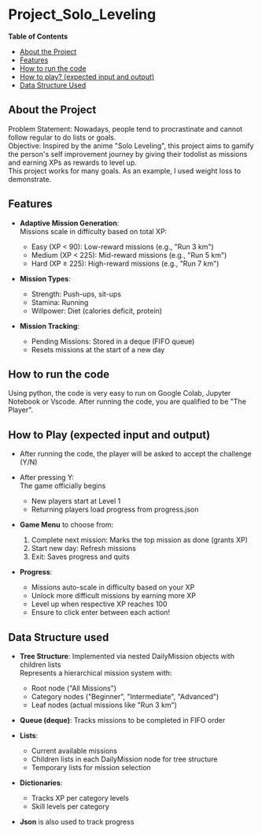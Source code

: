 # Project_Solo_Leveling

**Table of Contents**
- [About the Project](#about-the-project)
- [Features](#features)
- [How to run the code](#how-to-run-the-code)
- [How to play? (expected input and output)](#how-to-play-expected-input-and-output)
- [Data Structure Used](#data-structure-used)

## About the Project
Problem Statement: Nowadays, people tend to procrastinate and cannot follow regular to do lists or goals.  
Objective: Inspired by the anime "Solo Leveling", this project aims to gamify the person's self improvement journey by giving their todolist as missions and earning XPs as rewards to level up.  
This project works for many goals. As an example, I used weight loss to demonstrate.

## Features
- **Adaptive Mission Generation**:  
  Missions scale in difficulty based on total XP:  
  - Easy (XP < 90): Low-reward missions (e.g., "Run 3 km")  
  - Medium (XP < 225): Mid-reward missions (e.g., "Run 5 km")  
  - Hard (XP ≥ 225): High-reward missions (e.g., "Run 7 km")  

- **Mission Types**: 
  - Strength: Push-ups, sit-ups  
  - Stamina: Running  
  - Willpower: Diet (calories deficit, protein)  

- **Mission Tracking**: 
  - Pending Missions: Stored in a deque (FIFO queue)  
  - Resets missions at the start of a new day

## How to run the code
Using python, the code is very easy to run on Google Colab, Jupyter Notebook or Vscode. After running the code, you are qualified to be "The Player".

## How to Play (expected input and output)
- After running the code, the player will be asked to accept the challenge (Y/N)
- After pressing Y:  
  The game officially begins  
  - New players start at Level 1  
  - Returning players load progress from progress.json  

- **Game Menu** to choose from:  
  1. Complete next mission: Marks the top mission as done (grants XP)  
  2. Start new day: Refresh missions  
  3. Exit: Saves progress and quits  

- **Progress**:  
  - Missions auto-scale in difficulty based on your XP  
  - Unlock more difficult missions by earning more XP  
  - Level up when respective XP reaches 100  
  - Ensure to click enter between each action!

## Data Structure used
- **Tree Structure**: Implemented via nested DailyMission objects with children lists  
  Represents a hierarchical mission system with:  
  - Root node ("All Missions")  
  - Category nodes ("Beginner", "Intermediate", "Advanced")  
  - Leaf nodes (actual missions like "Run 3 km")  

- **Queue (deque)**: Tracks missions to be completed in FIFO order  
- **Lists**: 
  - Current available missions  
  - Children lists in each DailyMission node for tree structure  
  - Temporary lists for mission selection  
- **Dictionaries**:
  - Tracks XP per category levels  
  - Skill levels per category  
- **Json** is also used to track progress
